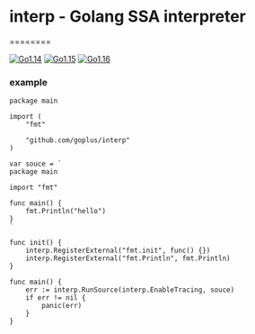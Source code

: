 # interp - Golang SSA interpreter
========

[![Go1.14](https://github.com/goplus/interp/workflows/Go1.14/badge.svg)](https://github.com/goplus/interp/actions?query=workflow%3AGo1.14)
[![Go1.15](https://github.com/goplus/interp/workflows/Go1.15/badge.svg)](https://github.com/goplus/interp/actions?query=workflow%3AGo1.15)
[![Go1.16](https://github.com/goplus/interp/workflows/Go1.16/badge.svg)](https://github.com/goplus/interp/actions?query=workflow%3AGo1.16)

### example
```
package main

import (
	"fmt"

	"github.com/goplus/interp"
)

var souce = `
package main

import "fmt"

func main() {
	fmt.Println("hello")
}
`

func init() {
	interp.RegisterExternal("fmt.init", func() {})
	interp.RegisterExternal("fmt.Println", fmt.Println)
}

func main() {
	err := interp.RunSource(interp.EnableTracing, souce)
	if err != nil {
		panic(err)
	}
}

```